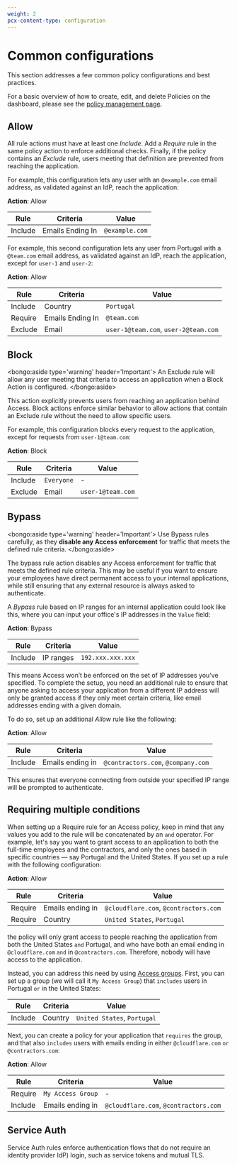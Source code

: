 ```yaml
---
weight: 2
pcx-content-type: configuration
---
```


# Common configurations

This section addresses a few common policy configurations and best practices.

For a basic overview of how to create, edit, and delete Policies on the dashboard, please see the [policy management page](/policies/zero-trust/policy-management).

## Allow

All rule actions must have at least one _Include_. Add a _Require_ rule in the same policy action to enforce additional checks. Finally, if the policy contains an _Exclude_ rule, users meeting that definition are prevented from reaching the application.

For example, this configuration lets any user with an `@example.com` email address, as validated against an IdP, reach the application:

**Action**: Allow

| Rule    | Criteria         | Value          |
| ------- | ---------------- | -------------- |
| Include | Emails Ending In | `@example.com` |

For example, this second configuration lets any user from Portugal with a `@team.com` email address, as validated against an IdP, reach the application, except for `user-1` and `user-2`:

**Action**: Allow

| Rule    | Criteria         | Value                                |
| ------- | ---------------- | ------------------------------------ |
| Include | Country          | `Portugal`                           |
| Require | Emails Ending In | `@team.com`                          |
| Exclude | Email            | `user-1@team.com`, `user-2@team.com` |

## Block

<bongo:aside type='warning' header='Important'>
An Exclude rule will allow any user meeting that criteria to access an application when a Block Action is configured.
</bongo:aside>

This action explicitly prevents users from reaching an application behind Access. Block actions enforce similar behavior to allow actions that contain an Exclude rule without the need to allow specific users.

For example, this configuration blocks every request to the application, except for requests from `user-1@team.com`:

**Action**: Block

| Rule    | Criteria   | Value             |
| ------- | ---------- | ----------------- |
| Include | `Everyone` | -                 |
| Exclude | Email      | `user-1@team.com` |

## Bypass

<bongo:aside type='warning' header='Important'>
Use Bypass rules carefully, as they <b>disable any Access enforcement</b> for traffic that meets the defined rule criteria.
</bongo:aside>

The bypass rule action disables any Access enforcement for traffic that meets the defined rule criteria. This may be useful if you want to ensure your employees have direct permanent access to your internal applications, while still ensuring that any external resource is always asked to authenticate.

A _Bypass_ rule based on IP ranges for an internal application could look like this, where you can input your office's IP addresses in the `Value` field:

**Action**: Bypass

| Rule    | Criteria  | Value             |
| ------- | --------- | ----------------- |
| Include | IP ranges | `192.xxx.xxx.xxx` |

This means Access won’t be enforced on the set of IP addresses you’ve specified. To complete the setup, you need an additional rule to ensure that anyone asking to access your application from a different IP address will only be granted access if they only meet certain criteria, like email addresses ending with a given domain.

To do so, set up an additional _Allow_ rule like the following:

**Action**: Allow

| Rule    | Criteria         | Value                              |
| ------- | ---------------- | ---------------------------------- |
| Include | Emails ending in | `@contractors.com`, `@company.com` |

This ensures that everyone connecting from outside your specified IP range will be prompted to authenticate.

## Requiring multiple conditions

When setting up a Require rule for an Access policy, keep in mind that any values you add to the rule will be concatenated by an `and` operator. For example, let's say you want to grant access to an application to both the full-time employees and the contractors, and only the ones based in specific countries — say Portugal and the United States. If you set up a rule with the following configuration:

**Action**: Allow

| Rule    | Criteria         | Value                                 |
| ------- | ---------------- | ------------------------------------- |
| Require | Emails ending in | `@cloudflare.com`, `@contractors.com` |
| Require | Country          | `United States`, `Portugal`           |

the policy will only grant access to people reaching the application from both the United States `and` Portugal, and who have both an email ending in `@cloudflare.com` `and` in `@contractors.com`. Therefore, nobody will have access to the application.

Instead, you can address this need by using [Access groups](/identity/users/groups). First, you can set up a group (we will call it `My Access Group`) that `includes` users in Portugal `or` in the United States:

| Rule    | Criteria | Value                       |
| ------- | -------- | --------------------------- |
| Include | Country  | `United States`, `Portugal` |

Next, you can create a policy for your application that `requires` the group, and that also `includes` users with emails ending in either `@cloudflare.com` `or` `@contractors.com`:

**Action**: Allow

| Rule    | Criteria          | Value                                 |
| ------- | ----------------- | ------------------------------------- |
| Require | `My Access Group` | -                                     |
| Include | Emails ending in  | `@cloudflare.com`, `@contractors.com` |

## Service Auth

Service Auth rules enforce authentication flows that do not require an identity provider IdP) login, such as service tokens and mutual TLS.
